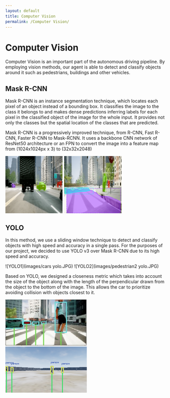 ```yaml
---
layout: default
title: Computer Vision
permalink: /Computer Vision/
---
```


# Computer Vision

Computer Vision is an important part of the autonomous driving pipeline. By employing vision methods, our agent is able to detect and classify objects around it such as pedestrians, buildings and other vehicles.

## Mask R-CNN
Mask R-CNN is an instance segmentation technique, which locates each pixel of an object instead of a bounding box.  It classifies the image to the class it belongs to and makes dense predictions inferring labels for each pixel in the classified object of the image for the whole input. It provides not only the classes but the spatial location of the classes that are predicted. 

Mask R-CNN is a progressively improved technique, from R-CNN, Fast R-CNN, Faster R-CNN to Mask-RCNN. It uses a backbone CNN network of ResNet50 architecture or an FPN to convert the image into a feature map from (1024x1024px x 3) to (32x32x2048)

![RCNN1](images/Rcnn1.png)
![RCNN2](images/rcnn2.png)

## YOLO
In this method, we use a sliding window technique to detect and classify objects with high speed and accuracy in a single pass. For the purposes of our project, we decided to use YOLO v3 over Mask R-CNN due to its high speed and accuracy.

![YOLO1](images/cars yolo.JPG)
![YOLO2](images/pedestrian2 yolo.JPG)

Based on YOLO, we designed a closeness metric which takes into account the size of the object along with the length of the perpendicular drawn from the object to the bottom of the image. This allows the car to prioritize avoiding collision with objects closest to it.

![Closeness in City Environment](images/closeness_city.jpg)
![Closeness in Custom Environment](images/closeness_custom.png)
